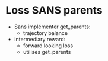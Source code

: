 # Loss SANS parents
- Sans implémenter get_parents:
    - trajectory balance
- intermediary reward:
    - forward looking loss
    - utilises get_parents
